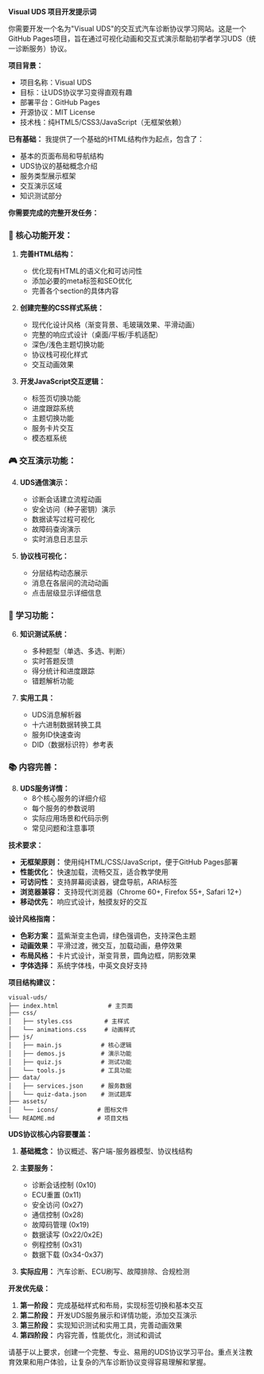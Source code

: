 **Visual UDS 项目开发提示词**

你需要开发一个名为"Visual UDS"的交互式汽车诊断协议学习网站。这是一个GitHub Pages项目，旨在通过可视化动画和交互式演示帮助初学者学习UDS（统一诊断服务）协议。

**项目背景：**
- 项目名称：Visual UDS
- 目标：让UDS协议学习变得直观有趣
- 部署平台：GitHub Pages
- 开源协议：MIT License
- 技术栈：纯HTML5/CSS3/JavaScript（无框架依赖）

**已有基础：**
我提供了一个基础的HTML结构作为起点，包含了：
- 基本的页面布局和导航结构
- UDS协议的基础概念介绍
- 服务类型展示框架
- 交互演示区域
- 知识测试部分

**你需要完成的完整开发任务：**

### 🎯 核心功能开发：

1. **完善HTML结构：**
   - 优化现有HTML的语义化和可访问性
   - 添加必要的meta标签和SEO优化
   - 完善各个section的具体内容

2. **创建完整的CSS样式系统：**
   - 现代化设计风格（渐变背景、毛玻璃效果、平滑动画）
   - 完整的响应式设计（桌面/平板/手机适配）
   - 深色/浅色主题切换功能
   - 协议栈可视化样式
   - 交互动画效果

3. **开发JavaScript交互逻辑：**
   - 标签页切换功能
   - 进度跟踪系统
   - 主题切换功能
   - 服务卡片交互
   - 模态框系统

### 🎮 交互演示功能：

4. **UDS通信演示：**
   - 诊断会话建立流程动画
   - 安全访问（种子密钥）演示
   - 数据读写过程可视化
   - 故障码查询演示
   - 实时消息日志显示

5. **协议栈可视化：**
   - 分层结构动态展示
   - 消息在各层间的流动动画
   - 点击层级显示详细信息

### 🧠 学习功能：

6. **知识测试系统：**
   - 多种题型（单选、多选、判断）
   - 实时答题反馈
   - 得分统计和进度跟踪
   - 错题解析功能

7. **实用工具：**
   - UDS消息解析器
   - 十六进制数据转换工具
   - 服务ID快速查询
   - DID（数据标识符）参考表

### 📚 内容完善：

8. **UDS服务详情：**
   - 8个核心服务的详细介绍
   - 每个服务的参数说明
   - 实际应用场景和代码示例
   - 常见问题和注意事项

**技术要求：**

- **无框架原则：** 使用纯HTML/CSS/JavaScript，便于GitHub Pages部署
- **性能优化：** 快速加载，流畅交互，适合教学使用
- **可访问性：** 支持屏幕阅读器，键盘导航，ARIA标签
- **浏览器兼容：** 支持现代浏览器（Chrome 60+, Firefox 55+, Safari 12+）
- **移动优先：** 响应式设计，触摸友好的交互

**设计风格指南：**

- **色彩方案：** 蓝紫渐变主色调，绿色强调色，支持深色主题
- **动画效果：** 平滑过渡，微交互，加载动画，悬停效果
- **布局风格：** 卡片式设计，渐变背景，圆角边框，阴影效果
- **字体选择：** 系统字体栈，中英文良好支持

**项目结构建议：**
```
visual-uds/
├── index.html              # 主页面
├── css/
│   ├── styles.css         # 主样式
│   └── animations.css     # 动画样式
├── js/
│   ├── main.js           # 核心逻辑
│   ├── demos.js          # 演示功能
│   ├── quiz.js           # 测试功能
│   └── tools.js          # 工具功能
├── data/
│   ├── services.json     # 服务数据
│   └── quiz-data.json    # 测试题库
├── assets/
│   └── icons/           # 图标文件
└── README.md            # 项目文档
```

**UDS协议核心内容要覆盖：**

1. **基础概念：** 协议概述、客户端-服务器模型、协议栈结构
2. **主要服务：** 
   - 诊断会话控制 (0x10)
   - ECU重置 (0x11)
   - 安全访问 (0x27)
   - 通信控制 (0x28)
   - 故障码管理 (0x19)
   - 数据读写 (0x22/0x2E)
   - 例程控制 (0x31)
   - 数据下载 (0x34-0x37)

3. **实际应用：** 汽车诊断、ECU刷写、故障排除、合规检测

**开发优先级：**

1. **第一阶段：** 完成基础样式和布局，实现标签切换和基本交互
2. **第二阶段：** 开发UDS服务展示和详情功能，添加交互演示
3. **第三阶段：** 实现知识测试和实用工具，完善动画效果
4. **第四阶段：** 内容完善，性能优化，测试和调试

请基于以上要求，创建一个完整、专业、易用的UDS协议学习平台。重点关注教育效果和用户体验，让复杂的汽车诊断协议变得容易理解和掌握。